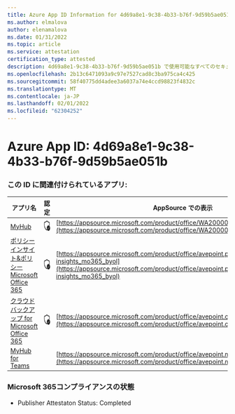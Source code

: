 ```yaml
---
title: Azure App ID Information for 4d69a8e1-9c38-4b33-b76f-9d59b5ae051b
ms.author: elmalova
author: elenamalova
ms.date: 01/31/2022
ms.topic: article
ms.service: attestation
certification_type: attested
description: 4d69a8e1-9c38-4b33-b76f-9d59b5ae051b で使用可能なすべてのセキュリティおよびコンプライアンス情報。
ms.openlocfilehash: 2b13c6471093a9c97e7527cad8c3ba975ca4c425
ms.sourcegitcommit: 58f40775dd4adee3a6037a74e4ccd98823f4832c
ms.translationtype: MT
ms.contentlocale: ja-JP
ms.lasthandoff: 02/01/2022
ms.locfileid: "62304252"
---
```

# <a name="azure-app-id-4d69a8e1-9c38-4b33-b76f-9d59b5ae051b"></a>Azure App ID: 4d69a8e1-9c38-4b33-b76f-9d59b5ae051b


### <a name="apps-associated-with-this-id"></a>この ID に関連付けられているアプリ:
| **アプリ名** | **認定** | **AppSource での表示** |
|--------------|---------------|-----------------------|
| [MyHub](https://docs.microsoft.com/microsoft-365-app-certification/forward/WA200000726) | <img alt="Certified application badge" src="../media/certified-badge.png" height="25" width="25" /> | [https://appsource.microsoft.com/product/office/WA200000726](https://appsource.microsoft.com/product/office/WA200000726) |
| [ポリシーインサイト&amp;ポリシー Microsoft Office 365](https://docs.microsoft.com/microsoft-365-app-certification/forward/avepoint.policies-insights_mo365_byol) | <img alt="Certified application badge" src="../media/certified-badge.png" height="25" width="25" /> | [https://appsource.microsoft.com/product/office/avepoint.policies-insights_mo365_byol](https://appsource.microsoft.com/product/office/avepoint.policies-insights_mo365_byol) |
| [クラウド バックアップ for Microsoft Office 365](https://docs.microsoft.com/microsoft-365-app-certification/forward/avepoint.cloudbackup_o365_transact) | <img alt="Certified application badge" src="../media/certified-badge.png" height="25" width="25" /> | [https://appsource.microsoft.com/product/office/avepoint.cloudbackup_o365_transact](https://appsource.microsoft.com/product/office/avepoint.cloudbackup_o365_transact) |
| [MyHub for Teams](https://docs.microsoft.com/microsoft-365-app-certification/forward/avepoint.myhubforteams) |  | [https://appsource.microsoft.com/product/office/avepoint.myhubforteams](https://appsource.microsoft.com/product/office/avepoint.myhubforteams) |

### <a name="microsoft-365-app-compliance-status"></a>Microsoft 365コンプライアンスの状態
- Publisher Attestaton Status: Completed
